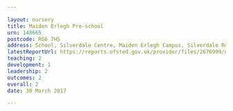 ```yaml
---

layout: nursery
title: Maiden Erlegh Pre-school
urn: 148665
postcode: RG6 7HS
address: School, Silverdale Centre, Maiden Erlegh Campus, Silverdale Road, Earley, READING, RG6 7HS
latestReportUrl: https://reports.ofsted.gov.uk/provider/files/2676999/urn/148665.pdf
teaching: 2
development: 1
leadership: 2
outcomes: 2
overall: 2
date: 30 March 2017

---
```


